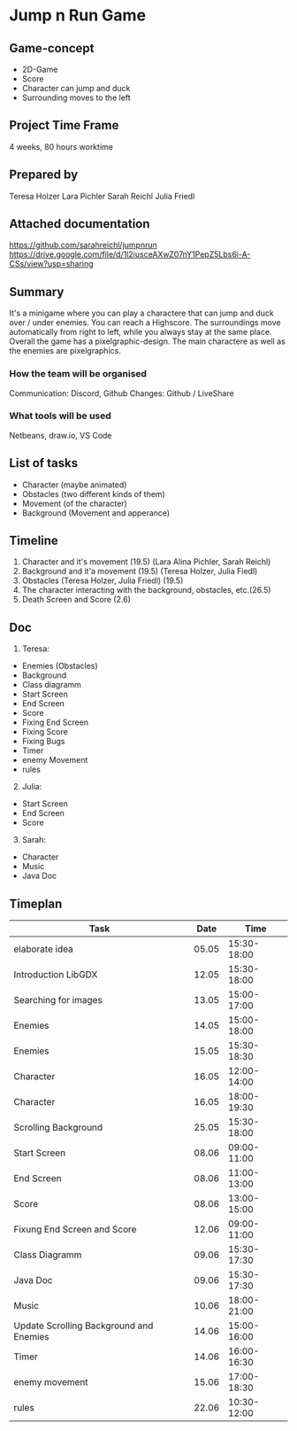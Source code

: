 # Jump n Run Game

## Game-concept

- 2D-Game
- Score
- Character can jump and duck
- Surrounding moves to the left

## Project Time Frame

4 weeks, 80 hours worktime

## Prepared by

Teresa Holzer
Lara Pichler
Sarah Reichl
Julia Friedl

## Attached documentation

https://github.com/sarahreichl/jumpnrun
https://drive.google.com/file/d/1l2iusceAXwZ07nY1PepZ5Lbs6i-A-CSs/view?usp=sharing

## Summary

It's a minigame where you can play a charactere that can jump and duck over / under enemies. You can reach a Highscore. The surroundings move automatically from right to left, while you always stay at the same place. Overall the game has a pixelgraphic-design. The main charactere as well as the enemies are pixelgraphics.

### How the team will be organised

Communication: Discord, Github
Changes: Github / LiveShare

### What tools will be used

Netbeans, draw.io, VS Code

## List of tasks

- Character (maybe animated)
- Obstacles (two different kinds of them)
- Movement (of the character)
- Background (Movement and apperance)

## Timeline

1. Character and it's movement (19.5) (Lara Alina Pichler, Sarah Reichl)
2. Background and it'a movement (19.5) (Teresa Holzer, Julia Fiedl)
3. Obstacles (Teresa Holzer, Julia Friedl) (19.5)
4. The character interacting with the background, obstacles, etc.(26.5)
5. Death Screen and Score (2.6)

## Doc

1. Teresa:

- Enemies (Obstacles)
- Background
- Class diagramm
- Start Screen
- End Screen
- Score
- Fixing End Screen
- Fixing Score
- Fixing Bugs
- Timer
- enemy Movement
- rules

2. Julia:

- Start Screen
- End Screen
- Score

3. Sarah:

- Character
- Music
- Java Doc

## Timeplan

| Task                                    | Date  | Time        |
| --------------------------------------- | ----- | ----------- |
| elaborate idea                          | 05.05 | 15:30-18:00 |
| Introduction LibGDX                     | 12.05 | 15:30-18:00 |
| Searching for images                    | 13.05 | 15:00-17:00 |
| Enemies                                 | 14.05 | 15:00-18:00 |
| Enemies                                 | 15.05 | 15:30-18:30 |
| Character                               | 16.05 | 12:00-14:00 |
| Character                               | 16.05 | 18:00-19:30 |
| Scrolling Background                    | 25.05 | 15:30-18:00 |
| Start Screen                            | 08.06 | 09:00-11:00 |
| End Screen                              | 08.06 | 11:00-13:00 |
| Score                                   | 08.06 | 13:00-15:00 |
| Fixung End Screen and Score             | 12.06 | 09:00-11:00 |
| Class Diagramm                          | 09.06 | 15:30-17:30 |
| Java Doc                                | 09.06 | 15:30-17:30 |
| Music                                   | 10.06 | 18:00-21:00 |
| Update Scrolling Background and Enemies | 14.06 | 15:00-16:00 |
| Timer                                   | 14.06 | 16:00-16:30 |
| enemy movement                          | 15.06 | 17:00-18:30 |
| rules                                   | 22.06 | 10:30-12:00 |
